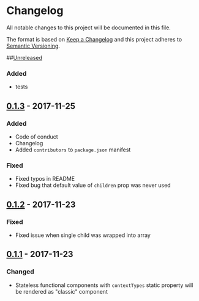 # Changelog
All notable changes to this project will be documented in this file.

The format is based on [Keep a Changelog](http://keepachangelog.com/en/1.0.0/)
and this project adheres to [Semantic Versioning](http://semver.org/spec/v2.0.0.html).

##[Unreleased]
### Added
- tests

## [0.1.3] - 2017-11-25
### Added
- Code of conduct
- Changelog
- Added `contributors` to `package.json` manifest
### Fixed
- Fixed typos in README
- Fixed bug that default value of `children` prop was never used 


## [0.1.2] - 2017-11-23
### Fixed
- Fixed issue when single child was wrapped into array


## [0.1.1] - 2017-11-23
### Changed
- Stateless functional components with `contextTypes` static property will be rendered as "classic" component


[Unreleased]: https://github.com/Sphirate/create-element-functional/compare/e0e6a06fb645033c414240484d2ab7ed27e16154...HEAD
[0.1.3]: https://github.com/Sphirate/create-element-functional/compare/553d12bbcaef72de5fe559611cf79ebce6e37467...e0e6a06fb645033c414240484d2ab7ed27e16154
[0.1.2]: https://github.com/Sphirate/create-element-functional/compare/b3d4b7e68644e7d2a332deb906b8d003ca94292e...553d12bbcaef72de5fe559611cf79ebce6e37467
[0.1.1]: https://github.com/Sphirate/create-element-functional/compare/ff93a1971edb7308c0b5e03761cce7e16c872ae1...b3d4b7e68644e7d2a332deb906b8d003ca94292e